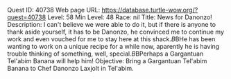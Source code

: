 Quest ID: 40738
Web page URL: https://database.turtle-wow.org/?quest=40738
Level: 58
Min Level: 48
Race: nil
Title: News for Danonzo!
Description: I can't believe we were able to do it, but if there is anyone to thank aside yourself, it has to be Danonzo, he convinced me to continue my work and even vouched for me to stay here at this shack.$B$BHe has been wanting to work on a unique recipe for a while now, aparently he is having trouble thinking of something, well, special.$B$BPerhaps a Gargantuan Tel'abim Banana will help him!
Objective: Bring a Gargantuan Tel'abim Banana to Chef Danonzo Laxjolt in Tel'abim.

